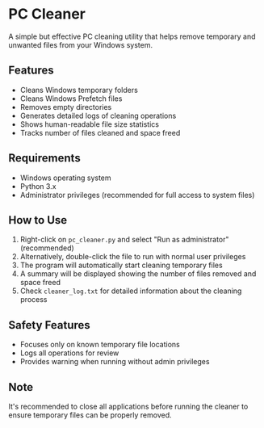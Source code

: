 # PC Cleaner

A simple but effective PC cleaning utility that helps remove temporary and unwanted files from your Windows system.

## Features

- Cleans Windows temporary folders
- Cleans Windows Prefetch files
- Removes empty directories
- Generates detailed logs of cleaning operations
- Shows human-readable file size statistics
- Tracks number of files cleaned and space freed

## Requirements

- Windows operating system
- Python 3.x
- Administrator privileges (recommended for full access to system files)

## How to Use

1. Right-click on `pc_cleaner.py` and select "Run as administrator" (recommended)
2. Alternatively, double-click the file to run with normal user privileges
3. The program will automatically start cleaning temporary files
4. A summary will be displayed showing the number of files removed and space freed
5. Check `cleaner_log.txt` for detailed information about the cleaning process

## Safety Features

- Focuses only on known temporary file locations
- Logs all operations for review
- Provides warning when running without admin privileges

## Note

It's recommended to close all applications before running the cleaner to ensure temporary files can be properly removed.
